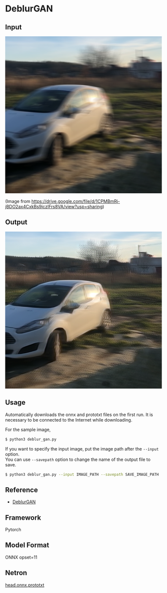 # DeblurGAN

## Input

![Input](sample.png)

(Image from https://drive.google.com/file/d/1CPMBmRj-jBDO2ax4CxkBs9iczIFrs8VA/view?usp=sharing)

## Output

![Output](output.png)

## Usage

Automatically downloads the onnx and prototxt files on the first run.
It is necessary to be connected to the Internet while downloading.

For the sample image,

``` bash
$ python3 deblur_gan.py
```

If you want to specify the input image, put the image path after the `--input` option.  
You can use `--savepath` option to change the name of the output file to save.

```bash
$ python3 deblur_gan.py --input IMAGE_PATH --savepath SAVE_IMAGE_PATH
```

## Reference

- [DeblurGAN](https://github.com/KupynOrest/DeblurGAN)

## Framework

Pytorch

## Model Format

ONNX opset=11

## Netron

[head.onnx.prototxt](https://netron.app/?url=https://storage.googleapis.com/ailia-models/deblur_gan/net_G.onnx.prototxt)
